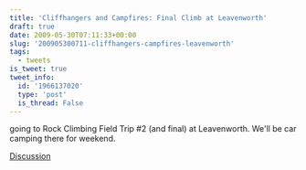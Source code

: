 ```yaml
---
title: 'Cliffhangers and Campfires: Final Climb at Leavenworth'
draft: true
date: 2009-05-30T07:11:33+00:00
slug: '200905300711-cliffhangers-campfires-leavenworth'
tags:
  - tweets
is_tweet: true
tweet_info:
  id: '1966137020'
  type: 'post'
  is_thread: False
---
```




going to Rock Climbing Field Trip #2 (and final) at Leavenworth. We'll be car camping there for weekend.

[Discussion](https://x.com/sytelus/status/1966137020)

